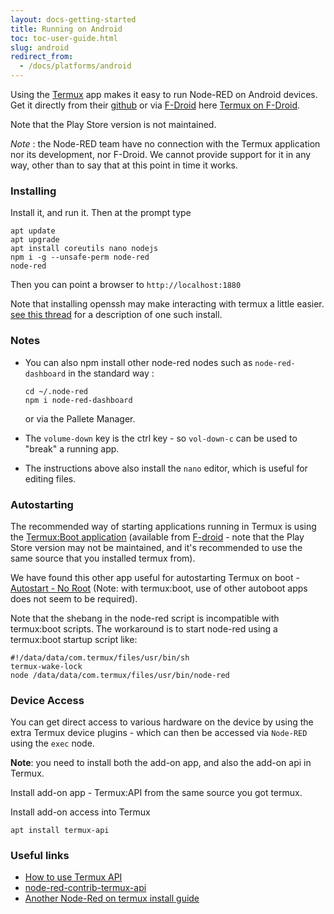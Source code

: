 ```yaml
---
layout: docs-getting-started
title: Running on Android
toc: toc-user-guide.html
slug: android
redirect_from:
  - /docs/platforms/android
---
```


Using the [Termux](https://termux.com) app makes it easy to run
Node-RED on Android devices. Get it directly from their [github](https://github.com/termux/termux-app#github) or via [F-Droid](https://f-droid.org/) here [Termux on F-Droid](https://f-droid.org/en/packages/com.termux/).

Note that the Play Store version is not maintained.

<div class="doc-callout"><em>Note</em> : the Node-RED team have no connection
with the Termux application nor its development, nor F-Droid. We cannot provide support for
it in any way, other than to say that at this point in time it works.</div>

### Installing

Install it, and run it. Then at the prompt type

    apt update
    apt upgrade
    apt install coreutils nano nodejs
    npm i -g --unsafe-perm node-red
    node-red

Then you can point a browser to `http://localhost:1880`

Note that installing openssh may make interacting with termux a little easier.  [see this thread](https://discourse.nodered.org/t/android-termux-playstore-no-longer-a-recommended-install-source/85034/4) for a description of one such install.

### Notes

 - You can also npm install other node-red nodes such as `node-red-dashboard` in the standard way :

       cd ~/.node-red
       npm i node-red-dashboard
   
   or via the Pallete Manager.

 - The `volume-down` key is the ctrl key - so `vol-down-c` can be used to "break" a running app.
 - The instructions above also install the `nano` editor, which is useful for editing files.

### Autostarting

The recommended way of starting applications running in Termux is using the [Termux:Boot application](https://github.com/termux/termux-boot) (available from [F-droid](https://f-droid.org/en/packages/com.termux.boot/) - note that the Play Store version may not be maintained, and it's recommended to use the same source that you installed termux from).

We have found this other app useful for autostarting Termux on boot - <a href="https://play.google.com/store/apps/details?id=com.autostart&amp;hl=en_GB">Autostart - No Root</a> (Note: with termux:boot, use of other autoboot apps does not seem to be required).

Note that the shebang in the node-red script is incompatible with termux:boot scripts.  The workaround is to start node-red using a termux:boot startup script like:

```
#!/data/data/com.termux/files/usr/bin/sh
termux-wake-lock
node /data/data/com.termux/files/usr/bin/node-red
```

### Device Access

You can get direct access to various hardware on the device by using the extra
Termux device plugins - which can then be accessed via `Node-RED` using the `exec`
node.

**Note**: you need to install both the add-on app, and also the add-on api in Termux.

Install add-on app - Termux:API from the same source you got termux.

Install add-on access into Termux

    apt install termux-api

### Useful links

 - [How to use Termux API](https://wiki.termux.com/wiki/Termux:API)
 - [node-red-contrib-termux-api](https://flows.nodered.org/node/node-red-contrib-termux-api)
 - [Another Node-Red on termux install guide](https://che-adrian.medium.com/install-node-red-on-an-android-device-using-the-termux-app-1e1679ae876)

  

